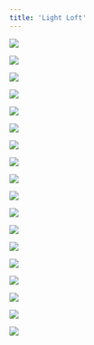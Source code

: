 ```yaml
---
title: 'Light Loft'
---
```


<div class="clearfix"></div>
<div id="project-images" class="owl-carousel owl-theme" markdown="1">

![](Light_loft_3.jpg)
    
![](Light_loft_5.jpg)
    
![](Light_loft_6.jpg)
    
![](Light_loft_7.jpg)
    
![](Light_loft_8.jpg)
    
![](Light_loft_9.jpg)
    
![](Light_loft_10.jpg)
    
![](Light_loft_11.jpg)
    
![](Light_loft_13.jpg)
    
![](Light_loft_14.jpg)
    
![](Light_loft_15.jpg)
    
![](Light_loft_16.jpg)
    
![](Light_loft_Gostinaya%20SA_View02.jpg)
    
![](Light_loft_Gostinaya%20SA_View03.jpg)
    
![](Light_loft_Gostinaya%20SA_View04.jpg)
    
![](Light_loft_Gostinaya%20SA_View05.jpg)
    
![](Light_loft_Gostinaya%20SA_View06.jpg)
    
![](Light_loft_Gostinaya%20SA_View07.jpg)
    
</div>